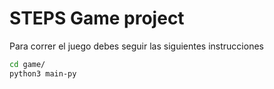 # STEPS Game project 
Para correr el juego debes seguir las siguientes instrucciones

```sh
cd game/
python3 main-py

```